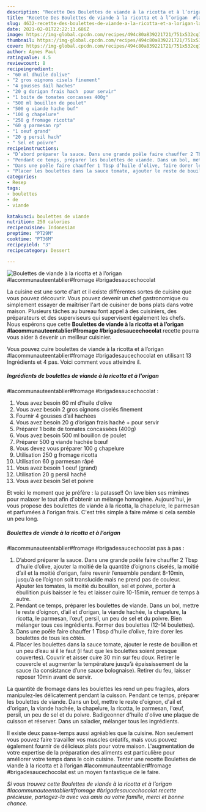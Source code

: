 ```yaml
---
description: "Recette Des Boulettes de viande à la ricotta et à l’origan  #lacommunauteentablier#fromage #brigadesaucechocolat"
title: "Recette Des Boulettes de viande à la ricotta et à l’origan  #lacommunauteentablier#fromage #brigadesaucechocolat"
slug: 4632-recette-des-boulettes-de-viande-a-la-ricotta-et-a-lorigan-lacommunauteentablierfromage-brigadesaucechocolat
date: 2021-02-01T22:22:13.686Z
image: https://img-global.cpcdn.com/recipes/494c80a839221721/751x532cq70/boulettes-de-viande-a-la-ricotta-et-a-lorigan-lacommunauteentablierfromage-brigadesaucechocolat-photo-principale-de-la-recette.jpg
thumbnail: https://img-global.cpcdn.com/recipes/494c80a839221721/751x532cq70/boulettes-de-viande-a-la-ricotta-et-a-lorigan-lacommunauteentablierfromage-brigadesaucechocolat-photo-principale-de-la-recette.jpg
cover: https://img-global.cpcdn.com/recipes/494c80a839221721/751x532cq70/boulettes-de-viande-a-la-ricotta-et-a-lorigan-lacommunauteentablierfromage-brigadesaucechocolat-photo-principale-de-la-recette.jpg
author: Agnes Paul
ratingvalue: 4.5
reviewcount: 8
recipeingredient:
- "60 ml dhuile dolive"
- "2 gros oignons cisels finement"
- "4 gousses dail haches"
- "20 g dorigan frais hach  pour servir"
- "1 boite de tomates concasses 400g"
- "500 ml bouillon de poulet"
- "500 g viande hache buf"
- "100 g chapelure"
- "250 g fromage ricotta"
- "60 g parmesan rp"
- "1 oeuf grand"
- "20 g persil hach"
- " Sel et poivre"
recipeinstructions:
- "D’abord préparer la sauce. Dans une grande poêle faire chauffer 2 Tbsp d’huile d’olive, ajouter la moitié de la quantité d’oignons ciselés, la moitié d’ail et la moitié d’origan, faire revenir l’ensemble pendant 8-10min, jusqu’à ce l’oignon soit translucide mais ne prend pas de couleur. Ajouter les tomates, la moitié du bouillon, sel et poivre, porter à ébullition puis baisser le feu et laisser cuire 10-15min, remuer de temps à autre."
- "Pendant ce temps, préparer les boulettes de viande. Dans un bol, mettre le reste d’oignon, d’ail et d’origan, la viande hachée, la chapelure, la ricotta, le parmesan, l’œuf, persil, un peu de sel et du poivre. Bien mélanger tous ces ingrédients. Former des boulettes (12-14 boulettes)."
- "Dans une poêle faire chauffer 1 Tbsp d’huile d’olive, faire dorer les boulettes de tous les côtés."
- "Placer les boulettes dans la sauce tomate, ajouter le reste de bouillon et un peu d’eau si il le faut (il faut que les boulettes soient presque couvertes). Couvrir et aisser cuire 30 min sur feu doux. Retirer le couvercle et augmenter la température jusqu’à épaississement de la sauce (la consistance d’une sauce bolognaise). Retirer du feu, laisser reposer 10min avant de servir."
categories:
- Resep
tags:
- boulettes
- de
- viande

katakunci: boulettes de viande 
nutrition: 250 calories
recipecuisine: Indonesian
preptime: "PT29M"
cooktime: "PT36M"
recipeyield: "3"
recipecategory: Dessert

---
```



![Boulettes de viande à la ricotta et à l’origan 
#lacommunauteentablier#fromage #brigadesaucechocolat](https://img-global.cpcdn.com/recipes/494c80a839221721/751x532cq70/boulettes-de-viande-a-la-ricotta-et-a-lorigan-lacommunauteentablierfromage-brigadesaucechocolat-photo-principale-de-la-recette.jpg)

La cuisine est une sorte d'art et il existe différentes sortes de cuisine que vous pouvez découvrir. Vous pouvez devenir un chef gastronomique ou simplement essayer de maîtriser l'art de cuisiner de bons plats dans votre maison. Plusieurs tâches au bureau font appel à des cuisiniers, des préparateurs et des superviseurs qui supervisent également les chefs. Nous espérons que cette <strong> Boulettes de viande à la ricotta et à l’origan 
#lacommunauteentablier#fromage #brigadesaucechocolat </strong> recette pourra vous aider à devenir un meilleur cuisinier.

<!--inarticleads1-->

Vous pouvez cuire boulettes de viande à la ricotta et à l’origan 
#lacommunauteentablier#fromage #brigadesaucechocolat en utilisant 13 Ingrédients et 4 pas. Voici comment vous atteindre il.

##### Ingrédients de boulettes de viande à la ricotta et à l’origan 
#lacommunauteentablier#fromage #brigadesaucechocolat :

1. Vous avez besoin 60 ml d’huile d’olive
1. Vous avez besoin 2 gros oignons ciselés finement
1. Fournir 4 gousses d’ail hachées
1. Vous avez besoin 20 g d’origan frais haché + pour servir
1. Préparer 1 boite de tomates concassées (400g)
1. Vous avez besoin 500 ml bouillon de poulet
1. Préparer 500 g viande hachée bœuf
1. Vous devez vous préparer 100 g chapelure
1. Utilisation 250 g fromage ricotta
1. Utilisation 60 g parmesan râpé
1. Vous avez besoin 1 oeuf (grand)
1. Utilisation 20 g persil haché
1. Vous avez besoin  Sel et poivre


Et voici le moment que je préfère : la patasse!! On lave bien ses mimines pour malaxer le tout afin d&#39;obtenir un mélange homogène. Aujourd&#39;hui, je vous propose des boulettes de viande à la ricotta, la chapelure, le parmesan et parfumées à l&#39;origan frais. C&#39;est très simple à faire même si cela semble un peu long. 

<!--inarticleads2-->

##### Boulettes de viande à la ricotta et à l’origan 
#lacommunauteentablier#fromage #brigadesaucechocolat pas à pas :

1. D’abord préparer la sauce. Dans une grande poêle faire chauffer 2 Tbsp d’huile d’olive, ajouter la moitié de la quantité d’oignons ciselés, la moitié d’ail et la moitié d’origan, faire revenir l’ensemble pendant 8-10min, jusqu’à ce l’oignon soit translucide mais ne prend pas de couleur. Ajouter les tomates, la moitié du bouillon, sel et poivre, porter à ébullition puis baisser le feu et laisser cuire 10-15min, remuer de temps à autre.
1. Pendant ce temps, préparer les boulettes de viande. Dans un bol, mettre le reste d’oignon, d’ail et d’origan, la viande hachée, la chapelure, la ricotta, le parmesan, l’œuf, persil, un peu de sel et du poivre. Bien mélanger tous ces ingrédients. Former des boulettes (12-14 boulettes).
1. Dans une poêle faire chauffer 1 Tbsp d’huile d’olive, faire dorer les boulettes de tous les côtés.
1. Placer les boulettes dans la sauce tomate, ajouter le reste de bouillon et un peu d’eau si il le faut (il faut que les boulettes soient presque couvertes). Couvrir et aisser cuire 30 min sur feu doux. Retirer le couvercle et augmenter la température jusqu’à épaississement de la sauce (la consistance d’une sauce bolognaise). Retirer du feu, laisser reposer 10min avant de servir.


La quantité de fromage dans les boulettes les rend un peu fragiles, alors manipulez-les délicatement pendant la cuisson. Pendant ce temps, préparer les boulettes de viande. Dans un bol, mettre le reste d&#39;oignon, d&#39;ail et d&#39;origan, la viande hachée, la chapelure, la ricotta, le parmesan, l&#39;œuf, persil, un peu de sel et du poivre. Badigeonner d&#39;huile d&#39;olive une plaque de cuisson et réserver. Dans un saladier, mélanger tous les ingrédients. 

<!--inarticleads1-->

<p>
Il existe deux passe-temps aussi agréables que la cuisine. Non seulement vous pouvez faire travailler vos muscles créatifs, mais vous pouvez également fournir de délicieux plats pour votre maison. L'augmentation de votre expertise de la préparation des aliments est particulière pour améliorer votre temps dans le coin cuisine. Tenter une recette Boulettes de viande à la ricotta et à l’origan 
#lacommunauteentablier#fromage #brigadesaucechocolat est un moyen fantastique de le faire.
</p>

<p>
<i>Si vous trouvez cette Boulettes de viande à la ricotta et à l’origan 
#lacommunauteentablier#fromage #brigadesaucechocolat recette précieuse, partagez-la avec vos amis ou votre famille, merci et bonne chance.</i>
</p>
